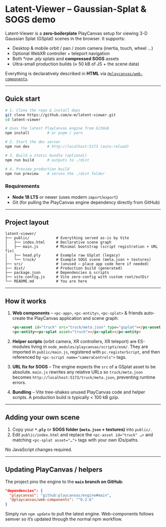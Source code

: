 # Latent-Viewer – Gaussian-Splat & SOGS demo

Latent-Viewer is a **zero-boilerplate** PlayCanvas setup for viewing
3-D Gaussian Splat (GSplat) scenes in the browser.  It supports:

* Desktop & mobile orbit / pan / zoom camera (inertia, touch, wheel …)
* Optional WebXR controller + teleport navigation
* Both **raw *.ply** splats and **compressed SOGS** assets
* Ultra-small production builds (≈ 50 kB of JS + the scene data)

Everything is declaratively described in **HTML** via
[`@playcanvas/web-components`](https://github.com/playcanvas/playcanvas-web-components).


---

## Quick start

```bash
# 1. Clone the repo & install deps
git clone https://github.com/w-m/latent-viewer.git
cd latent-viewer

# Uses the latest PlayCanvas engine from GitHub
npm install        # or pnpm / yarn

# 2. Start the dev server
npm run dev        # http://localhost:5173 (auto-reload)

# 3. Build a static bundle (optional)
npm run build      # outputs to ./dist

# 4. Preview production build
npm run preview    # serves the ./dist folder
```

### Requirements

* **Node 18 LTS** or newer (uses modern `import`/`export`)
* Git (for pulling the PlayCanvas engine dependency directly from GitHub)


---

## Project layout

```
latent-viewer/
├── public/            # Everything served as-is by Vite
│   ├── index.html     # Declarative scene graph
│   ├── main.js        # Minimal bootstrap (script registration + URL fix)
│   ├── head.ply       # Example raw GSplat (legacy)
│   └── truck/         # Example SOGS scene (meta.json + textures)
├── src/               # (unused – place app code here if needed)
├── dist/              # Production build (generated)
├── package.json       # Dependencies & scripts
├── vite.config.js     # Vite zero-config with custom root/outDir
└── README.md          # You are here
```


---

## How it works

1. **Web components** – `<pc-app>`, `<pc-entity>`, `<pc-splat>` & friends
   auto-create the PlayCanvas application and scene graph:

   ```html
   <pc-asset id="truck" src="truck/meta.json" type="gsplat"></pc-asset>
   <pc-entity><pc-splat asset="truck"></pc-splat></pc-entity>
   ```

2. **Helper scripts** (orbit camera, XR controllers, XR teleport) are ES-modules
   living in `node_modules/playcanvas/scripts/esm/`.  They are imported in
   `public/main.js`, registered with `pc.registerScript`, and then referenced by
   `<pc-script name="cameraControls">` tags.

3. **URL fix for SOGS** – The engine expects the `src` of a GSplat asset to be
   absolute.  `main.js` rewrites any relative URLs so `truck/meta.json` becomes
   `http://localhost:5173/truck/meta.json`, preventing runtime errors.

4. **Bundling** – Vite tree-shakes unused PlayCanvas code and helper scripts.
   A production build is typically < 100 kB gzip.


---

## Adding your own scene

1. Copy your **`*.ply`** or **SOGS folder (`meta.json` + textures)** into
   `public/`.
2. Edit `public/index.html` and replace the `<pc-asset id="truck" …>` and
   matching `<pc-splat asset="…">` tags with your own IDs/paths.

No JavaScript changes required.


---

## Updating PlayCanvas / helpers

The project pins the engine to the **`main` branch on GitHub**:

```json
"dependencies": {
  "playcanvas": "github:playcanvas/engine#main",
  "@playcanvas/web-components": "^0.2.6"
}
```

Simply run `npm update` to pull the latest engine.  Web-components follows semver
so it’s updated through the normal npm workflow.

